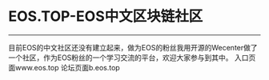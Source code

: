 # EOS.TOP-EOS中文区块链社区

---

目前EOS的中文社区还没有建立起来，做为EOS的粉丝我用开源的Wecenter做了一个社区，作为EOS粉丝的一个学习交流的平台，欢迎大家参与到其中。
入口页面www.eos.top 论坛页面b.eos.top
